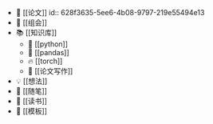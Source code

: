 - 📃 [[论文]]
  id:: 628f3635-5ee6-4b08-9797-219e55494e13
- 💾 [[组会]]
- 📚 [[知识库]]
	- 🐍 [[python]]
	- 🐼 [[pandas]]
	- 🔥 [[torch]]
	- 📝 [[论文写作]]
- 💡   [[想法]]
- 🛀 [[随笔]]
- 📖 [[读书]]
- 📐 [[模板]]